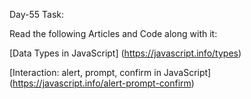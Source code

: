 Day-55 Task:

Read the following Articles and Code along with it:

[Data Types in JavaScript]
(https://javascript.info/types)

[Interaction: alert, prompt, confirm in JavaScript]
(https://javascript.info/alert-prompt-confirm)
